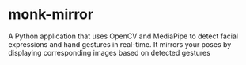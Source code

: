 # monk-mirror
A Python application that uses OpenCV and MediaPipe to detect facial expressions and hand gestures in real-time. It mirrors your poses by displaying corresponding images based on detected gestures
